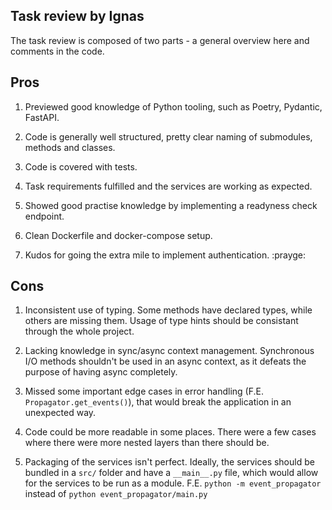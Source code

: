 ## Task review by Ignas

The task review is composed of two parts - a general overview here and comments in the code.

## Pros

1. Previewed good knowledge of Python tooling, such as Poetry, Pydantic, FastAPI.

2. Code is generally well structured, pretty clear naming of submodules, methods and classes.

3. Code is covered with tests.

4. Task requirements fulfilled and the services are working as expected.

5. Showed good practise knowledge by implementing a readyness check endpoint.

6. Clean Dockerfile and docker-compose setup.

7. Kudos for going the extra mile to implement authentication. :prayge:



## Cons

1. Inconsistent use of typing. Some methods have declared types, while others are missing them. Usage of type hints should be consistant through the whole project.

2. Lacking knowledge in sync/async context management. Synchronous I/O methods shouldn't be used in an async context, as it defeats the purpose of having async completely. 

3. Missed some important edge cases in error handling (F.E. `Propagator.get_events()`), that would break the application in an unexpected way.

4. Code could be more readable in some places. There were a few cases where there were more nested layers than there should be.

5. Packaging of the services isn't perfect. Ideally, the services should be bundled in a `src/` folder and have a `__main__.py` file, which would allow for the services to be run as a module. F.E. `python -m event_propagator` instead of `python event_propagator/main.py` 